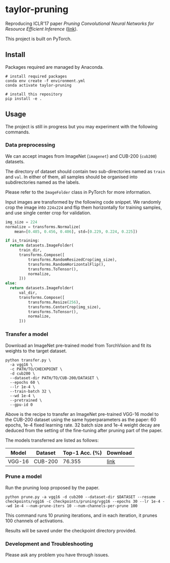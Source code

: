 # taylor-pruning

Reproducing ICLR'17 paper _Pruning Convolutional Neural Networks for Resource Efficient Inference_ ([link](https://arxiv.org/abs/1611.06440)).

This project is built on PyTorch.

## Install

Packages required are managed by Anaconda.

```shell
# install required packages
conda env create -f environment.yml
conda activate taylor-pruning

# install this repository
pip install -e .
```

## Usage

The project is still in progress but you may experiment with the following commands.

### Data preprocessing

We can accept images from ImageNet (`imagenet`) and CUB-200 (`cub200`) datasets.

The directory of dataset should contain two sub-directories named as `train` and `val`. In either of them, all samples should be organised into subdirectories named as the labels.

Please refer to the `ImageFolder` class in PyTorch for more information.

Input images are transformed by the following code snippet. We randomly crop the image into `224x224` and flip them horizontally for training samples, and use single center crop for validation.

```py
img_size = 224
normalize = transforms.Normalize(
    mean=[0.485, 0.456, 0.406], std=[0.229, 0.224, 0.225])

if is_training:
  return datasets.ImageFolder(
      train_dir,
      transforms.Compose([
          transforms.RandomResizedCrop(img_size),
          transforms.RandomHorizontalFlip(),
          transforms.ToTensor(),
          normalize,
      ]))
else:
  return datasets.ImageFolder(
      val_dir,
      transforms.Compose([
          transforms.Resize(256),
          transforms.CenterCrop(img_size),
          transforms.ToTensor(),
          normalize,
      ]))
```

### Transfer a model

Download an ImageNet pre-trained model from TorchVision and fit its weights to the target dataset.

```shell
python transfer.py \
  -a vgg16 \
  -c PATH/TO/CHECKPOINT \
  -d cub200 \
  --dataset-dir PATH/TO/CUB-200/DATASET \
  --epochs 60 \
  --lr 1e-4 \
  --train-batch 32 \
  --wd 1e-4 \
  --pretrained \
  --gpu-id 0
```

Above is the recipe to transfer an ImageNet pre-trained VGG-16 model to the CUB-200 dataset using the same hyperparameters as the paper: 60 epochs, 1e-4 fixed learning rate. 32 batch size and 1e-4 weight decay are deduced from the setting of the fine-tuning after pruning part of the paper.

The models transferred are listed as follows:

| Model  | Dataset | Top-1 Acc. (%) | Download                                                                     |
| ------ | ------- | -------------- | ---------------------------------------------------------------------------- |
| VGG-16 | CUB-200 | 76.355         | [link](https://s3.amazonaws.com/taylor-pruning/vgg16_cub200_transfer.tar.gz) |

### Prune a model

Run the pruning loop proposed by the paper.

```shell
python prune.py -a vgg16 -d cub200 --dataset-dir $DATASET --resume checkpoints/vgg16 -c checkpoints/pruning/vgg16 --epochs 30 --lr 1e-4 --wd 1e-4 --num-prune-iters 10 --num-channels-per-prune 100
```

This command runs 10 pruning iterations, and in each iteration, it prunes 100 channels of activations.

Results will be saved under the checkpoint directory provided.

### Development and Troubleshooting

Please ask any problem you have through issues.

